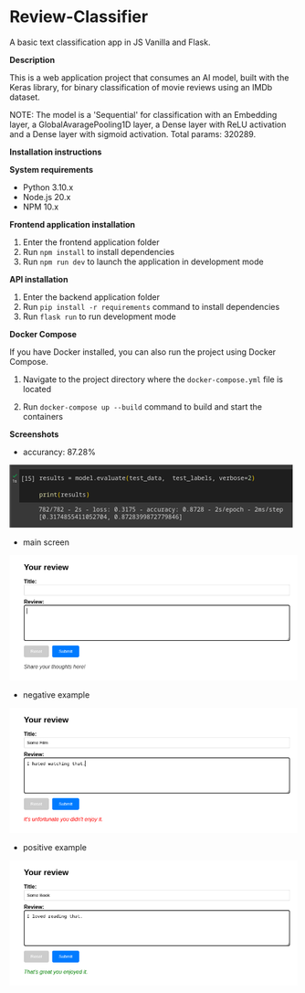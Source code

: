 # Review-Classifier
A basic text classification app in JS Vanilla and Flask.

**Description**

 This is a web application project that consumes an AI model, built with the Keras library, for binary classification of movie reviews using an IMDb dataset.

 NOTE: The model is a 'Sequential' for classification with an Embedding layer, a GlobalAvaragePooling1D layer, a Dense layer with ReLU activation and a Dense layer with sigmoid activation. Total params: 320289.

**Installation instructions**

**System requirements**

* Python 3.10.x
* Node.js 20.x
* NPM 10.x

**Frontend application installation**

1. Enter the frontend application folder
2. Run `npm install` to install dependencies
3. Run `npm run dev` to launch the application in development mode

**API installation**

1. Enter the backend application folder
2. Run `pip install -r requirements` command to install dependencies
3. Run `flask run` to run development mode

**Docker Compose**

If you have Docker installed, you can also run the project using Docker Compose.

1. Navigate to the project directory where the `docker-compose.yml` file is located

2. Run `docker-compose up --build` command to build and start the containers

**Screenshots**

- accurancy: 87.28%

![accurancy: 87.28%](screenshots/accuracy.png)

- main screen

![main page screen](screenshots/main_screen.png)

- negative example

![negative example](screenshots/example1.png)

- positive example

![positive example](screenshots/example2.png)